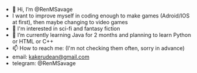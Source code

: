 - 👋 Hi, I’m @RenMSavage
- I want to improve myself in coding enough to make games (Adroid/IOS at first), then maybe changing to video games
- 👀 I'm interested in sci-fi and fantasy fiction
- 🌱 I’m currently learning Java for 2 months and planning to learn Python or HTML or C++
- 📫 How to reach me: (I'm not checking them often, sorry in advance)
- email: kakerudean@gmail.com
- telegram: @RenMSavage

<!---
RenMSavage/RenMSavage is a ✨ special ✨ repository because its `README.md` (this file) appears on your GitHub profile.
You can click the Preview link to take a look at your changes.
--->
